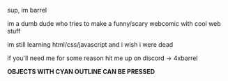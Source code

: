 sup, im barrel


im a dumb dude who tries to make a funny/scary webcomic with cool web stuff


im still learning html/css/javascript and i wish i were dead


if you'll need me for some reason hit me up on discord -> 4xbarrel


**OBJECTS WITH CYAN OUTLINE CAN BE PRESSED**
